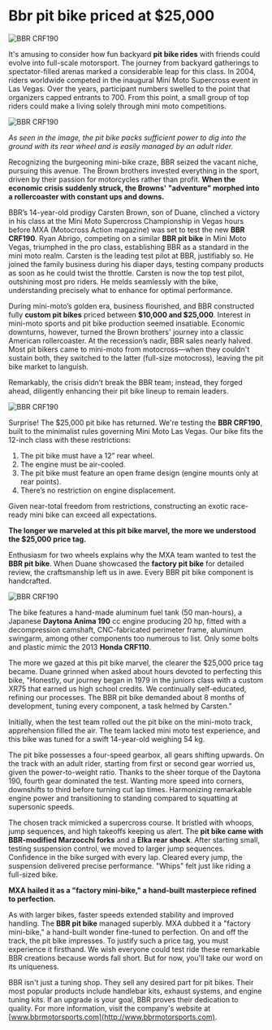 # Bbr pit bike priced at $25,000

![BBR CRF190](http://mypitbike.ru/uploads/images/00/00/04/2013/10/21/0c5c6d.jpg)

It's amusing to consider how fun backyard **pit bike rides** with friends could evolve into full-scale motorsport. The journey from backyard gatherings to spectator-filled arenas marked a considerable leap for this class. In 2004, riders worldwide competed in the inaugural Mini Moto Supercross event in Las Vegas. Over the years, participant numbers swelled to the point that organizers capped entrants to 700. From this point, a small group of top riders could make a living solely through mini moto competitions.

![BBR CRF190](http://mypitbike.ru/uploads/images/00/00/04/2013/10/21/3ecd16.jpg)

*As seen in the image, the pit bike packs sufficient power to dig into the ground with its rear wheel and is easily managed by an adult rider.*

Recognizing the burgeoning mini-bike craze, BBR seized the vacant niche, pursuing this avenue. The Brown brothers invested everything in the sport, driven by their passion for motorcycles rather than profit. **When the economic crisis suddenly struck, the Browns' "adventure" morphed into a rollercoaster with constant ups and downs.**

BBR’s 14-year-old prodigy Carsten Brown, son of Duane, clinched a victory in his class at the Mini Moto Supercross Championship in Vegas hours before MXA (Motocross Action magazine) was set to test the new **BBR CRF190**. Ryan Abrigo, competing on a similar **BBR pit bike** in Mini Moto Vegas, triumphed in the pro class, establishing BBR as a standard in the mini moto realm. Carsten is the leading test pilot at BBR, justifiably so. He joined the family business during his diaper days, testing company products as soon as he could twist the throttle. Carsten is now the top test pilot, outshining most pro riders. He melds seamlessly with the bike, understanding precisely what to enhance for optimal performance.

During mini-moto’s golden era, business flourished, and BBR constructed fully **custom pit bikes** priced between **$10,000 and $25,000**. Interest in mini-moto sports and pit bike production seemed insatiable. Economic downturns, however, turned the Brown brothers' journey into a classic American rollercoaster. At the recession’s nadir, BBR sales nearly halved. Most pit bikers came to mini-moto from motocross—when they couldn't sustain both, they switched to the latter (full-size motocross), leaving the pit bike market to languish.

Remarkably, the crisis didn’t break the BBR team; instead, they forged ahead, diligently enhancing their pit bike lineup to remain leaders.

![BBR CRF190](http://mypitbike.ru/uploads/images/00/00/04/2013/10/21/2b527f.jpg)

Surprise! The $25,000 pit bike has returned. We're testing the **BBR CRF190**, built to the minimalist rules governing Mini Moto Las Vegas. Our bike fits the 12-inch class with these restrictions:

1. The pit bike must have a 12” rear wheel.
2. The engine must be air-cooled.
3. The pit bike must feature an open frame design (engine mounts only at rear points).
4. There’s no restriction on engine displacement.

Given near-total freedom from restrictions, constructing an exotic race-ready mini bike can exceed all expectations.

**The longer we marveled at this pit bike marvel, the more we understood the $25,000 price tag.**

Enthusiasm for two wheels explains why the MXA team wanted to test the **BBR pit bike**. When Duane showcased the **factory pit bike** for detailed review, the craftsmanship left us in awe. Every BBR pit bike component is handcrafted.

![BBR CRF190](http://mypitbike.ru/uploads/images/00/00/04/2013/10/21/a7e443.jpg)

The bike features a hand-made aluminum fuel tank (50 man-hours), a Japanese **Daytona Anima 190** cc engine producing 20 hp, fitted with a decompression camshaft, CNC-fabricated perimeter frame, aluminum swingarm, among other components too numerous to list. Only some bolts and plastic mimic the 2013 **Honda CRF110**. 

The more we gazed at this pit bike marvel, the clearer the $25,000 price tag became. Duane grinned when asked about hours devoted to perfecting this bike, "Honestly, our journey began in 1979 in the juniors class with a custom XR75 that earned us high school credits. We continually self-educated, refining our processes. The BBR pit bike demanded about 8 months of development, tuning every component, a task helmed by Carsten."

Initially, when the test team rolled out the pit bike on the mini-moto track, apprehension filled the air. The team lacked mini moto test experience, and this bike was tuned for a swift 14-year-old weighing 54 kg.

The pit bike possesses a four-speed gearbox, all gears shifting upwards. On the track with an adult rider, starting from first or second gear worried us, given the power-to-weight ratio. Thanks to the sheer torque of the Daytona 190, fourth gear dominated the test. Wanting more speed into corners, downshifts to third before turning cut lap times. Harmonizing remarkable engine power and transitioning to standing compared to squatting at supersonic speeds.

The chosen track mimicked a supercross course. It bristled with whoops, jump sequences, and high takeoffs keeping us alert. The **pit bike came with BBR-modified Marzocchi forks** and a **Elka rear shock**. After starting small, testing suspension control, we moved to larger jump sequences. Confidence in the bike surged with every lap. Cleared every jump, the suspension delivered precise performance. "Whips" felt just like riding a full-sized bike.

**MXA hailed it as a "factory mini-bike," a hand-built masterpiece refined to perfection.**

As with larger bikes, faster speeds extended stability and improved handling. The **BBR pit bike** managed superbly. MXA dubbed it a "factory mini-bike," a hand-built wonder fine-tuned to perfection. On and off the track, the pit bike impresses. To justify such a price tag, you must experience it firsthand. We wish everyone could test ride these remarkable BBR creations because words fall short. But for now, you'll take our word on its uniqueness.

BBR isn't just a tuning shop. They sell any desired part for pit bikes. Their most popular products include handlebar kits, exhaust systems, and engine tuning kits. If an upgrade is your goal, BBR proves their dedication to quality. For more information, visit the company's website at [www.bbrmotorsports.com](http://www.bbrmotorsports.com).